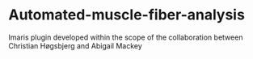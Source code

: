# Automated-muscle-fiber-analysis
Imaris plugin developed within the scope of the collaboration between Christian Høgsbjerg and Abigail Mackey
